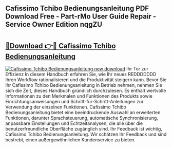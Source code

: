 ## Cafissimo Tchibo Bedienungsanleitung PDF Download Free - Part-rMo User Guide Repair - Service Owner Edition nqgZU

# <h2><a href="http://df4158.blite.top/?on=Cafissimo+Tchibo+Bedienungsanleitung">🔗Download 👉🔴 Cafissimo Tchibo Bedienungsanleitung</a></h2>

[![Cafissimo Tchibo Bedienungsanleitung new download](https://i.imgur.com/lujVjoI.png)](http://df4158.blite.top/?on=Cafissimo+Tchibo+Bedienungsanleitung)
Ihr Tor zur Effizienz In diesem Handbuch erfahren Sie, wie Ihr neues REDDDDDDD Ihren Workflow rationalisieren und die Produktivität steigern kann. Bevor Sie Ihr Cafissimo Tchibo Bedienungsanleitung in Betrieb nehmen, nehmen Sie sich die Zeit, dieses Handbuch gründlich durchzulesen. Es enthält wertvolle Informationen zu den Merkmalen und Funktionen des Produkts sowie Einrichtungsanweisungen und Schritt-für-Schritt-Anleitungen zur Verwendung der einzelnen Funktionen. Cafissimo Tchibo Bedienungsanleitung bietet eine beeindruckende Auswahl an erweiterten Funktionen, darunter Sprachsteuerung, automatische Synchronisierung, anpassbare Einstellungen und Echtzeitanalysen, die alle über die benutzerfreundliche Oberfläche zugänglich sind. Ihr Feedback ist wichtig, Cafissimo Tchibo Bedienungsanleitung. Wir schätzen Ihr Feedback und sind bestrebt, einen außergewöhnlichen Kundenservice zu bieten.
